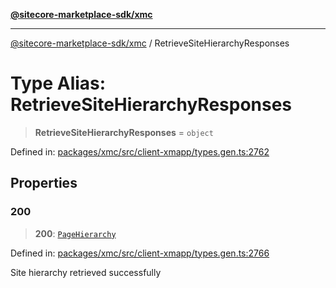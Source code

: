 [**@sitecore-marketplace-sdk/xmc**](../README.md)

***

[@sitecore-marketplace-sdk/xmc](../README.md) / RetrieveSiteHierarchyResponses

# Type Alias: RetrieveSiteHierarchyResponses

> **RetrieveSiteHierarchyResponses** = `object`

Defined in: [packages/xmc/src/client-xmapp/types.gen.ts:2762](https://github.com/Sitecore/sitecore-marketplace-sdk/blob/e87783cce9f115393973a45e109d17b99bf1df7e/packages/xmc/src/client-xmapp/types.gen.ts#L2762)

## Properties

### 200

> **200**: [`PageHierarchy`](PageHierarchy.md)

Defined in: [packages/xmc/src/client-xmapp/types.gen.ts:2766](https://github.com/Sitecore/sitecore-marketplace-sdk/blob/e87783cce9f115393973a45e109d17b99bf1df7e/packages/xmc/src/client-xmapp/types.gen.ts#L2766)

Site hierarchy retrieved successfully
